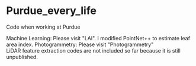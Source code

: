 # Purdue_every_life

Code when working at Purdue

Machine Learning: Please visit "LAI". I modified PointNet++ to estimate leaf area index. 
Photogrammetry: Please visit "Photogrammetry"  
LiDAR feature extraction codes are not included so far because it is still unpublished.
